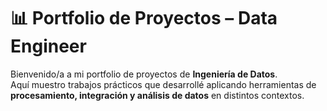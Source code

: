# 📊 Portfolio de Proyectos – Data Engineer

Bienvenido/a a mi portfolio de proyectos de **Ingeniería de Datos**.  
Aquí muestro trabajos prácticos que desarrollé aplicando herramientas de **procesamiento, integración y análisis de datos** en distintos contextos.
